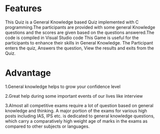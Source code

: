 # Features
This Quiz is a General Knowledge based Quiz implemented with C programming.The participants are provided with some general Knowledge questions and the scores are given based on the questions answered.The code is compiled in Visual Studio code
This Game is useful for the participants to enhance their skills in General Knowledge.
The Participant enters the quiz, Answers the question, View the results and exits from the Quiz.

# Advantage
 1.General knowledge helps to grow your confidence level
 
 2.Great help during some important events of our lives like interview
 
 3.Almost all competitive exams require a lot of question based on general knowledge and thinking. A major portion of the exams for various high posts including IAS, IPS etc. is dedicated to general knowledge questions, which carry a comparatively high weight age of marks in the exams as compared to other subjects or languages.